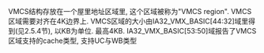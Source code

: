 VMCS结构存放在一个屋里地址区域里, 这个区域被称为"VMCS region". VMCS区域需要对齐在4K边界上. VMCS区域的大小由IA32\_VMX\_BASIC\[44:32]域里得到(见2.5.4节), 以KB为单位. 最高4KB. IA32\_VMX\_BASIC\[53:50]域报告了VMCS区域支持的cache类型, 支持UC与WB类型